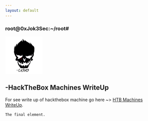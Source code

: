 ```yaml
---
layout: default
---
```


### root@0xJok3Sec:~/root# 

![Octocat](https://raw.githubusercontent.com/0xjok3/home/master/img/120.png)         



## -HackTheBox Machines WriteUp
For see write up of hackthebox machine go here ~> [HTB Machines WriteUp](./hackthebox_machines/index.html).





```
The final element.
```
